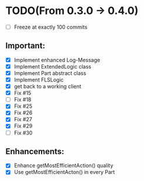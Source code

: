 # TODO(From 0.3.0 -> 0.4.0)

- [ ] Freeze at exactly 100 commits

## Important:
- [x] Implement enhanced Log-Message
- [x] Implement ExtendedLogic class
- [x] Implement Part abstract class
- [x] Implement FLSLogic
- [x] get back to a working client
- [x] Fix #15
- [ ] Fix #18
- [x] Fix #25
- [x] Fix #26
- [x] Fix #27
- [x] Fix #29
- [ ] Fix #30

## Enhancements:
- [x] Enhance getMostEfficientAction() quality
- [x] Use getMostEfficientActon() in every  Part
